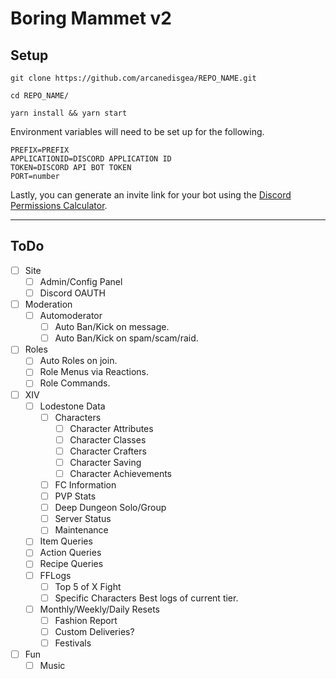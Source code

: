 # Boring Mammet v2


## Setup

```
git clone https://github.com/arcanedisgea/REPO_NAME.git

cd REPO_NAME/

yarn install && yarn start
```

Environment variables will need to be set up for the following.

```
PREFIX=PREFIX
APPLICATIONID=DISCORD APPLICATION ID
TOKEN=DISCORD API BOT TOKEN
PORT=number
```

Lastly, you can generate an invite link for your bot using the [Discord Permissions Calculator](https://discordapi.com/permissions.html).

---

## ToDo

- [ ] Site
	- [ ] Admin/Config Panel
	- [ ] Discord OAUTH
- [ ] Moderation
    - [ ] Automoderator
    	- [ ] Auto Ban/Kick on message.
    	- [ ] Auto Ban/Kick on spam/scam/raid.
- [ ] Roles
	- [ ] Auto Roles on join.
	- [ ] Role Menus via Reactions.
	- [ ] Role Commands.
- [ ] XIV
	- [ ] Lodestone Data
		- [ ] Characters
			- [ ] Character Attributes
			- [ ] Character Classes
			- [ ] Character Crafters
			- [ ] Character Saving
			- [ ] Character Achievements 
		- [ ] FC Information
		- [ ] PVP Stats
		- [ ] Deep Dungeon Solo/Group
		- [ ] Server Status
		- [ ] Maintenance
	- [ ] Item Queries
	- [ ] Action Queries
	- [ ] Recipe Queries
	- [ ] FFLogs
		- [ ] Top 5 of X Fight
		- [ ] Specific Characters Best logs of current tier.
	- [ ] Monthly/Weekly/Daily Resets
		- [ ] Fashion Report
		- [ ] Custom Deliveries?
		- [ ] Festivals
- [ ] Fun
	- [ ] Music